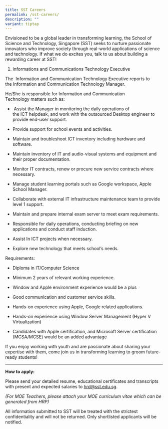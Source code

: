 ```yaml
---
title: SST Careers
permalink: /sst-careers/
description: ""
variant: tiptap
---
```

<p>Envisioned to be a global leader in transforming learning, the School
of Science and Technology, Singapore (SST) seeks to nurture passionate
innovators who improve society through real-world applications of science
and technology. If what we do excites you, talk to us about building a
rewarding career at SST!</p>
<ol data-tight="true" class="tight">
<li>
<p>Informations and Communications Technology Executive</p>
</li>
</ol>
<p>The&nbsp; Information and Communication Technology&nbsp;Executive&nbsp;reports
to the&nbsp;Information and Communication Technology Manager.</p>
<p>He/She is responsible for&nbsp;Information and Communication Technology&nbsp;matters
such as:</p>
<ul data-tight="true" class="tight">
<li>
<p>&nbsp;Assist the Manager in monitoring the daily operations of the&nbsp;ICT&nbsp;helpdesk,
and work with the outsourced Desktop engineer to provide end-user support.</p>
</li>
<li>
<p>Provide support for school events and activities.</p>
</li>
<li>
<p>Maintain and troubleshoot ICT inventory including hardware and software.</p>
</li>
<li>
<p>Maintain inventory of IT and audio-visual systems and equipment and their
proper documentation.</p>
</li>
<li>
<p>Monitor IT contracts, renew or procure new service contracts where necessary.</p>
</li>
<li>
<p>Manage student learning portals such as Google workspace, Apple School
Manager.</p>
</li>
<li>
<p>Collaborate with external IT infrastructure maintenance team to provide
level 1 support.</p>
</li>
<li>
<p>Maintain and prepare internal exam server to meet exam requirements.</p>
</li>
<li>
<p>Responsible for daily operations, conducting briefing on new applications
and conduct staff&nbsp;induction.</p>
</li>
<li>
<p>Assist In ICT projects when necessary.</p>
</li>
<li>
<p>Explore new technology that meets school’s needs.</p>
</li>
</ul>
<p>Requirements:</p>
<ul data-tight="true" class="tight">
<li>
<p>Diploma in IT/Computer Science</p>
</li>
<li>
<p>Minimum 2 years of relevant working experience.</p>
</li>
<li>
<p>Window and Apple environment experience would be a plus</p>
</li>
<li>
<p>Good communication and customer service&nbsp;skills.</p>
</li>
<li>
<p>Hands-on experience using Apple, Google related&nbsp;applications.</p>
</li>
<li>
<p>Hands-on experience using Window Server&nbsp;Management (Hyper V Virtualization)</p>
</li>
<li>
<p>Candidates with&nbsp;Apple certification, and Microsoft Server certification
(MCSA/MCSE) would be an added advantage</p>
<p></p>
</li>
</ul>
<p>If you enjoy working with youth and are passionate about sharing your
expertise with them, come join us in transforming learning to groom future-ready
students!</p>
<hr>
<p><strong>How to apply:</strong>
</p>
<p>Please send your detailed resume, educational certificates and transcripts
with present and expected salaries to&nbsp;<a href="mailto:hrd@sst.edu.sg" rel="noopener noreferrer nofollow" target="_blank">hrd@sst.edu.sg</a>.</p>
<p><em>(For MOE Teachers, please attach your MOE curriculum vitae which can be generated from HRP)</em>
</p>
<p>All information submitted to SST will be treated with the strictest confidentiality
and will not be returned. Only shortlisted applicants will be notified.</p>